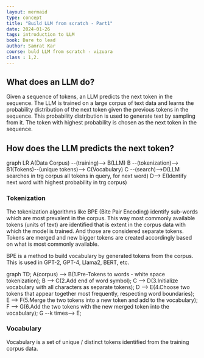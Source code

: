 ```yaml
---
layout: mermaid
type: concept 
title: "Build LLM from scratch - Part1"
date: 2024-01-26
tags: introduction to LLM
book: Dare to lead
author: Samrat Kar
course: buld LLM from scratch - vizuara
class : 1,2.
---
```


## What does an LLM do?

Given a sequence of tokens, an LLM predicts the next token in the sequence. The LLM is trained on a large corpus of text data and learns the probability distribution of the next token given the previous tokens in the sequence. This probability distribution is used to generate text by sampling from it. The token with highest probability is chosen as the next token in the sequence.

## How does the LLM predicts the next token?

<div class=mermaid>
graph LR
    A(Data Corpus) --(training)--> B(LLM)
    B --(tokenization)--> B1(Tokens)--(unique tokens)--> C(Vocabulary)
    C --(search)-->D(LLM searches in trg corpus all tokens in query, for next word)
    D--> E(Identify next word with highest probability in trg corpus)
</div>

### Tokenization

The tokenization algorithms like BPE (Bite Pair Encoding) identify sub-words which are most prevalent in the corpus. This way most commonly available tokens (units of text) are identified that is extent in the corpus data with which the model is trained. And those are considered separate tokens. Tokens are merged and new bigger tokens are created accordingly based on what is most commonly available.

BPE is a method to build vocabulary by generated tokens from the corpus.
This is used in GPT-2, GPT-4, Llama2, BERT, etc.
[](../)
<div class=mermaid>
graph TD;
    A(corpus) --> B(1.Pre-Tokens to words - white space tokenization);
    B --> C(2.Add end of word symbol);
    C --> D(3.Initialize vocabulary with all characters as separate tokens);
    D --> E(4.Choose two tokens that appear together most frequently, respecting word boundaries);
    E --> F(5.Merge the two tokens into a new token and add to the vocabulary);
    F --> G(6.Add the two tokens with the new merged token into the vocabulary);
    G --k times--> E;
</div>

### Vocabulary

Vocabulary is a set of unique / distinct tokens identified from the training corpus data.
